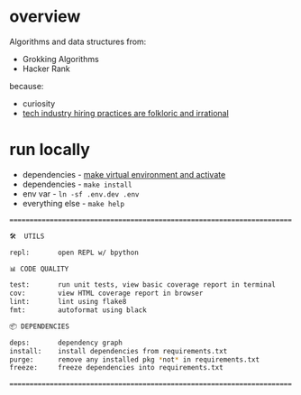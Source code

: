 # overview

Algorithms and data structures from:

* Grokking Algorithms
* Hacker Rank

because:

* curiosity
* [tech industry hiring practices are folkloric and irrational](https://www.zachvalenta.com/blog/hiring-in-tech.html)

# run locally

* dependencies - [make virtual environment and activate](https://github.com/zachvalenta/dotfiles/blob/master/.bash_profile#L80)
* dependencies - `make install`
* env var - `ln -sf .env.dev .env`
* everything else - `make help`

```sh
======================================================================

🛠  UTILS

repl:       open REPL w/ bpython

📊 CODE QUALITY

test:       run unit tests, view basic coverage report in terminal
cov:        view HTML coverage report in browser
lint:       lint using flake8
fmt:        autoformat using black

📦 DEPENDENCIES

deps:       dependency graph
install:    install dependencies from requirements.txt
purge:      remove any installed pkg *not* in requirements.txt
freeze:     freeze dependencies into requirements.txt

======================================================================
```
